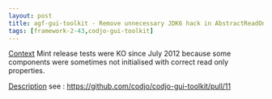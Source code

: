 ```yaml
---
layout: post
title: agf-gui-toolkit - Remove unnecessary JDK6 hack in AbstractReadOnlyComponent
tags: [framework-2-43,codjo-gui-toolkit]
---
```

<u>Context</u>
Mint release tests were KO since July 2012 because some components were sometimes not initialised with correct read only properties.

<u>Description</u>
see : https://github.com/codjo/codjo-gui-toolkit/pull/11